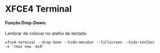# XFCE4 Terminal

#### Função Drop-Down.

Lembrar de colocar no atalho de teclado.

`xfce4-terminal --drop-down --hide-menubar --fullscreen --hide-toolbar -e 'tmux new -As0'`

